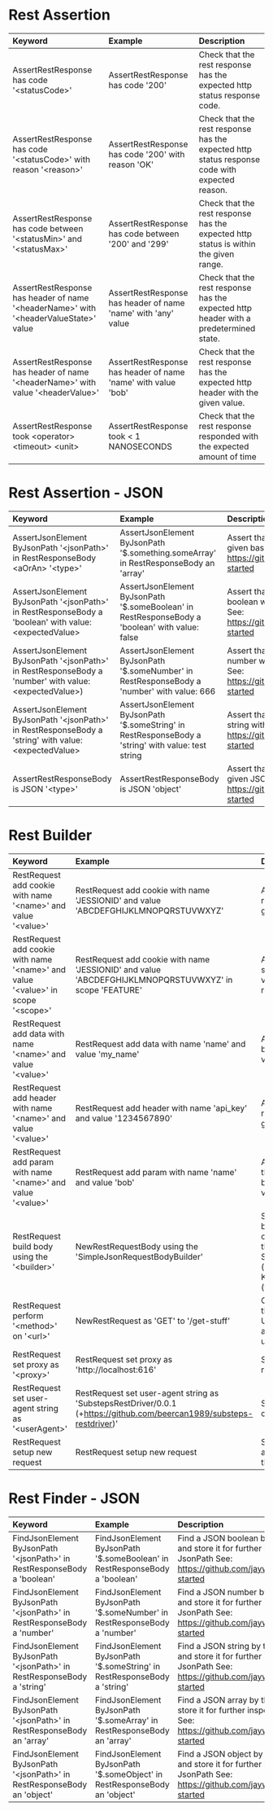 Rest Assertion
==========
| **Keyword**  | **Example**  | **Description** |
| :------------ |:---------------| :-----|
| AssertRestResponse has code '&lt;statusCode&gt;' | AssertRestResponse has code '200' | Check that the rest response has the expected http status response code. |
| AssertRestResponse has code '&lt;statusCode&gt;' with reason '&lt;reason&gt;' | AssertRestResponse has code '200' with reason 'OK' | Check that the rest response has the expected http status response code with expected reason. |
| AssertRestResponse has code between '&lt;statusMin&gt;' and '&lt;statusMax&gt;' | AssertRestResponse has code between '200' and '299' | Check that the rest response has the expected http status is within the given range. |
| AssertRestResponse has header of name '&lt;headerName&gt;' with '&lt;headerValueState&gt;' value | AssertRestResponse has header of name 'name' with 'any' value | Check that the rest response has the expected http header with a predetermined state. |
| AssertRestResponse has header of name '&lt;headerName&gt;' with value '&lt;headerValue&gt;' | AssertRestResponse has header of name 'name' with value 'bob' | Check that the rest response has the expected http header with the given value. |
| AssertRestResponse took &lt;operator&gt; &lt;timeout&gt; &lt;unit&gt; | AssertRestResponse took < 1 NANOSECONDS | Check that the rest response responded with the expected amount of time |
Rest Assertion - JSON
==========
| **Keyword**  | **Example**  | **Description** |
| :------------ |:---------------| :-----|
| AssertJsonElement ByJsonPath '&lt;jsonPath&gt;' in RestResponseBody &lt;aOrAn&gt; '&lt;type&gt;' | AssertJsonElement ByJsonPath '$.something.someArray' in RestResponseBody an 'array' | Assert that at the given JsonPath there is the given base JSON type.  For JsonPath See: https://github.com/jayway/JsonPath#getting-started |
| AssertJsonElement ByJsonPath '&lt;jsonPath&gt;' in RestResponseBody a 'boolean' with value: &lt;expectedValue&gt; | AssertJsonElement ByJsonPath '$.someBoolean' in RestResponseBody a 'boolean' with value: false | Assert that at the given JsonPath there is a boolean with the given value.  For JsonPath See: https://github.com/jayway/JsonPath#getting-started |
| AssertJsonElement ByJsonPath '&lt;jsonPath&gt;' in RestResponseBody a 'number' with value: &lt;expectedValue&gt;) | AssertJsonElement ByJsonPath '$.someNumber' in RestResponseBody a 'number' with value: 666 | Assert that at the given JsonPath there is a number with the given value.  For JsonPath See: https://github.com/jayway/JsonPath#getting-started |
| AssertJsonElement ByJsonPath '&lt;jsonPath&gt;' in RestResponseBody a 'string' with value: &lt;expectedValue&gt; | AssertJsonElement ByJsonPath '$.someString' in RestResponseBody a 'string' with value: test string | Assert that at the given JsonPath there is a string with the given value.  For JsonPath See: https://github.com/jayway/JsonPath#getting-started |
| AssertRestResponseBody is JSON '&lt;type&gt;' | AssertRestResponseBody is JSON 'object' | Assert that the rest response body is the given JSON base type.  For JsonPath See: https://github.com/jayway/JsonPath#getting-started |
Rest Builder
==========
| **Keyword**  | **Example**  | **Description** |
| :------------ |:---------------| :-----|
| RestRequest add cookie with name '&lt;name&gt;' and value '&lt;value&gt;' | RestRequest add cookie with name 'JESSIONID' and value 'ABCDEFGHIJKLMNOPQRSTUVWXYZ' | Add a cookie to the current rest request being built with the given name and value |
| RestRequest add cookie with name '&lt;name&gt;' and value '&lt;value&gt;' in scope '&lt;scope&gt;' | RestRequest add cookie with name 'JESSIONID' and value 'ABCDEFGHIJKLMNOPQRSTUVWXYZ' in scope 'FEATURE' | Add a cookie to the given scope with the given name and value, and will be used in any request until the scope expires. |
| RestRequest add data with name '&lt;name&gt;' and value '&lt;value&gt;' | RestRequest add data with name 'name' and value 'my_name' | Add data to the current request being built, with the name and value provided. |
| RestRequest add header with name '&lt;name&gt;' and value '&lt;value&gt;' | RestRequest add header with name 'api_key' and value '1234567890' | Add a header to the current rest request being built with the given name and value |
| RestRequest add param with name '&lt;name&gt;' and value '&lt;value&gt;' | RestRequest add param with name 'name' and value 'bob' | Add a parameter to the url for the current rest request being built with the given name and value |
| RestRequest build body using the '&lt;builder&gt;' | NewRestRequestBody using the 'SimpleJsonRequestBodyBuilder' | Select the type of rest request body builder to be used in the current scenario. Currently there is only support  for SimpleJsonRequestBodyBuilder (key pairs in json format) and KeyPairRequestBodyBuilder (form submission format). |
| RestRequest perform '&lt;method&gt;' on '&lt;url&gt;' | NewRestRequest as 'GET' to '/get-stuff' | Create a new rest request using the given HTTP method and URL. The URL can either be absolute or relative to the  base url in the properties. |
| RestRequest set proxy as '&lt;proxy&gt;' | RestRequest set proxy as 'http://localhost:616' | Set the proxy for the current rest request. |
| RestRequest set user-agent string as '&lt;userAgent&gt;' | RestRequest set user-agent string as 'SubstepsRestDriver/0.0.1 (+https://github.com/beercan1989/substeps-restdriver)' | Set the user agent string for the current rest request. |
| RestRequest setup new request | RestRequest setup new request | Setups up a new rest request and throws away any that are in the current scenario scope. |
Rest Finder - JSON
==========
| **Keyword**  | **Example**  | **Description** |
| :------------ |:---------------| :-----|
| FindJsonElement ByJsonPath '&lt;jsonPath&gt;' in RestResponseBody a 'boolean' | FindJsonElement ByJsonPath '$.someBoolean' in RestResponseBody a 'boolean' | Find a JSON boolean by the given JsonPath and store it for further inspection.  For JsonPath See: https://github.com/jayway/JsonPath#getting-started |
| FindJsonElement ByJsonPath '&lt;jsonPath&gt;' in RestResponseBody a 'number' | FindJsonElement ByJsonPath '$.someNumber' in RestResponseBody a 'number' | Find a JSON number by the given JsonPath and store it for further inspection.  For JsonPath See: https://github.com/jayway/JsonPath#getting-started |
| FindJsonElement ByJsonPath '&lt;jsonPath&gt;' in RestResponseBody a 'string' | FindJsonElement ByJsonPath '$.someString' in RestResponseBody a 'string' | Find a JSON string by the given JsonPath and store it for further inspection.  For JsonPath See: https://github.com/jayway/JsonPath#getting-started |
| FindJsonElement ByJsonPath '&lt;jsonPath&gt;' in RestResponseBody an 'array' | FindJsonElement ByJsonPath '$.someArray' in RestResponseBody an 'array' | Find a JSON array by the given JsonPath and store it for further inspection.  For JsonPath See: https://github.com/jayway/JsonPath#getting-started |
| FindJsonElement ByJsonPath '&lt;jsonPath&gt;' in RestResponseBody an 'object' | FindJsonElement ByJsonPath '$.someObject' in RestResponseBody an 'object' | Find a JSON object by the given JsonPath and store it for further inspection.  For JsonPath See: https://github.com/jayway/JsonPath#getting-started |
</table></body></html>